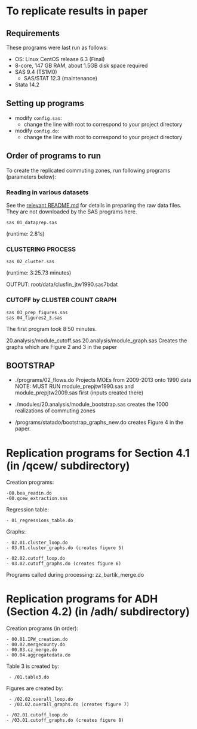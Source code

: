 To replicate results in paper
===============================

## Requirements

These programs were last run as follows:

- OS: Linux CentOS release 6.3 (Final)
- 8-core, 147 GB RAM, about 1.5GB disk space required
- SAS 9.4 (TS1M0) 
  - SAS/STAT 12.3 (maintenance)
- Stata 14.2



## Setting up programs


- modify `config.sas`: 
  - change the line with root to correspond to your project directory
- modify `config.do`:
  - change the line with root to correspond to your project directory

## Order of programs to run


To create the replicated commuting zones,
run following programs (parameters below):

### Reading in various datasets

See the [relevant README.md](../raw/README.md) for details in preparing the raw data files. They are not downloaded by the SAS programs here.

```{bash}
sas 01_dataprep.sas
```
(runtime: 2.81s)

### CLUSTERING PROCESS

```{bash}
sas 02_cluster.sas
```
(runtime: 3:25.73 minutes)

OUTPUT: root/data/clusfin_jtw1990.sas7bdat


### CUTOFF by CLUSTER COUNT GRAPH

```{bash}
sas 03_prep_figures.sas
sas 04_figures2_3.sas
```
The first program took 8:50 minutes.

20.analysis/module_cutoff.sas
20.analysis/module_graph.sas Creates the graphs which are Figure 2 and 3 in the paper

## BOOTSTRAP

- ./programs/02_flows.do
	Projects MOEs from 2009-2013 onto 1990 data
	NOTE: MUST RUN module_prepjtw1990.sas and module_prepjtw2009.sas first (inputs created there)

- ./modules/20.analysis/module_bootstrap.sas
	creates the 1000 realizations of commuting zones 

- /programs/statado/bootstrap_graphs_new.do
	creates Figure 4 in the paper.
	
Replication programs for Section 4.1 (in /qcew/ subdirectory)
=====================================
Creation programs:

	-00.bea_readin.do
	-00.qcew_extraction.sas

Regression table:

	- 01_regressions_table.do

Graphs:
	
	- 02.01.cluster_loop.do
	- 03.01.cluster_graphs.do (creates figure 5)
	
	- 02.02.cutoff_loop.do
	- 03.02.cutoff_graphs.do (creates figure 6)

Programs called during processing: zz_bartik_merge.do

Replication programs for ADH (Section 4.2) (in /adh/ subdirectory)
===========================================
Creation programs (in order):

	- 00.01.IPW_creation.do
	- 00.02.mergecounty.do
	- 00.03.cz_merge.do
	- 00.04.aggregatedata.do

Table 3 is created by:

	 - /01.table3.do

Figures are created by:
      
	 - /02.02.overall_loop.do
	 - /03.02.overall_graphs.do (creates figure 7)

	- /02.01.cutoff_loop.do
	- /03.01.cutoff_graphs.do (creates figure 8)

